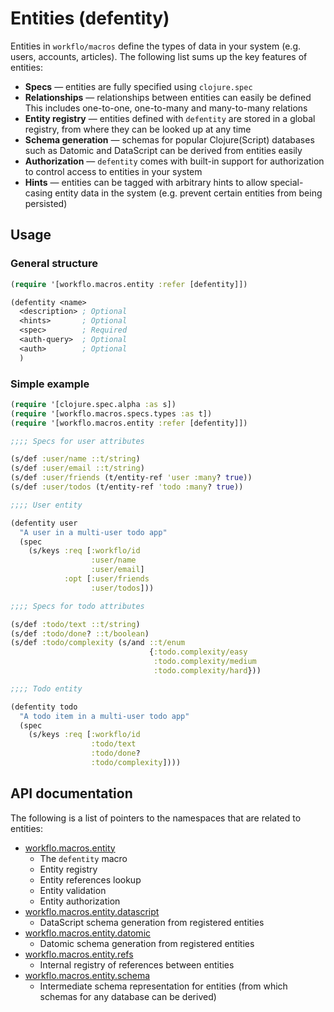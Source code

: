 # Entities (defentity)

Entities in `workflo/macros` define the types of data in your system (e.g.
users, accounts, articles). The following list sums up the key features of
entities:

* **Specs** — entities are fully specified using `clojure.spec`
* **Relationships** — relationships between entities can easily be defined
  This includes one-to-one, one-to-many and many-to-many relations
* **Entity registry** — entities defined with `defentity` are stored
  in a global registry, from where they can be looked up at any time
* **Schema generation** — schemas for popular Clojure(Script) databases
  such as Datomic and DataScript can be derived from entities easily
* **Authorization** — `defentity` comes with built-in support for
  authorization to control access to entities in your system
* **Hints** — entities can be tagged with arbitrary hints to allow
  special-casing entity data in the system (e.g. prevent certain entities
  from being persisted)

## Usage

### General structure

```clojure
(require '[workflo.macros.entity :refer [defentity]])

(defentity <name>
  <description> ; Optional
  <hints>       ; Optional
  <spec>        ; Required
  <auth-query>  ; Optional
  <auth>        ; Optional
  )
```

### Simple example

```clojure
(require '[clojure.spec.alpha :as s])
(require '[workflo.macros.specs.types :as t])
(require '[workflo.macros.entity :refer [defentity]])

;;;; Specs for user attributes

(s/def :user/name ::t/string)
(s/def :user/email ::t/string)
(s/def :user/friends (t/entity-ref 'user :many? true))
(s/def :user/todos (t/entity-ref 'todo :many? true))

;;;; User entity

(defentity user
  "A user in a multi-user todo app"
  (spec
    (s/keys :req [:workflo/id
                  :user/name
                  :user/email]
            :opt [:user/friends
                  :user/todos]))

;;;; Specs for todo attributes

(s/def :todo/text ::t/string)
(s/def :todo/done? ::t/boolean)
(s/def :todo/complexity (s/and ::t/enum
                               {:todo.complexity/easy
                                :todo.complexity/medium
                                :todo.complexity/hard}))

;;;; Todo entity

(defentity todo
  "A todo item in a multi-user todo app"
  (spec
    (s/keys :req [:workflo/id
                  :todo/text
                  :todo/done?
                  :todo/complexity])))
```

## API documentation

The following is a list of pointers to the namespaces that are related to
entities:

* [workflo.macros.entity](workflo.macros.entity.html)
    - The `defentity` macro
    - Entity registry
    - Entity references lookup
    - Entity validation
    - Entity authorization
* [workflo.macros.entity.datascript](workflo.macros.entity.datascript.html)
    - DataScript schema generation from registered entities
* [workflo.macros.entity.datomic](workflo.macros.entity.datomic.html)
    - Datomic schema generation from registered entities
* [workflo.macros.entity.refs](workflo.macros.entity.refs.html)
    - Internal registry of references between entities
* [workflo.macros.entity.schema](workflo.macros.entity.schema.html)
    - Intermediate schema representation for entities (from which
      schemas for any database can be derived)

